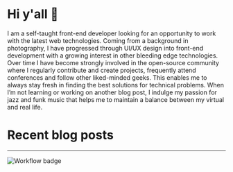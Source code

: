 # Hi y'all 👋

I am a self-taught front-end developer looking for an opportunity to work with the latest web technologies. Coming from a background in photography, I have progressed through UI/UX design into front-end development with a growing interest in other bleeding edge technologies. Over time I have become strongly involved in the open-source community where I regularly contribute and create projects, frequently attend conferences and follow other liked-minded geeks. This enables me to always stay fresh in finding the best solutions for technical problems. When I’m not learning or working on another blog post, I indulge my passion for jazz and funk music that helps me to maintain a balance between my virtual and real life.

# Recent blog posts
<!-- BLOGPOSTS:START -->
<!-- BLOGPOSTS:END -->

---

![Workflow badge](https://github.com/pawelgrzybek/pawelgrzybek/workflows/.github/workflows/fetch-recent-blog-posts.yml/badge.svg)

